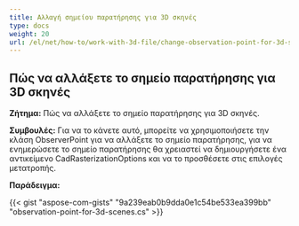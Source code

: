 ```yaml
---
title: Αλλαγή σημείου παρατήρησης για 3D σκηνές
type: docs
weight: 20
url: /el/net/how-to/work-with-3d-file/change-observation-point-for-3d-scenes
---
```


## **Πώς να αλλάξετε το σημείο παρατήρησης για 3D σκηνές**

**Ζήτημα:** Πώς να αλλάξετε το σημείο παρατήρησης για 3D σκηνές.

**Συμβουλές:** Για να το κάνετε αυτό, μπορείτε να χρησιμοποιήσετε την κλάση ObserverPoint για να αλλάξετε το σημείο παρατήρησης, για να ενημερώσετε το σημείο παρατήρησης θα χρειαστεί να δημιουργήσετε ένα αντικείμενο CadRasterizationOptions και να το προσθέσετε στις επιλογές μετατροπής.

**Παράδειγμα:**

{{< gist "aspose-com-gists" "9a239eab0b9dda0e1c54be533ea399bb" "observation-point-for-3d-scenes.cs" >}}
